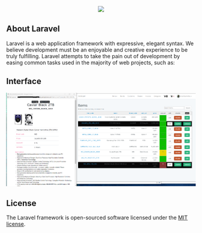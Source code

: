 <p align="center"><img src="https://laravel.com/assets/img/components/logo-laravel.svg"></p>


## About Laravel

Laravel is a web application framework with expressive, elegant syntax. We believe development must be an enjoyable and creative experience to be truly fulfilling. Laravel attempts to take the pain out of development by easing common tasks used in the majority of web projects, such as:

## Interface

<p align="center"><img src="https://raw.githubusercontent.com/amodsachintha/inventory-mgmt-system/master/view.png"></p>

## License

The Laravel framework is open-sourced software licensed under the [MIT license](http://opensource.org/licenses/MIT).
